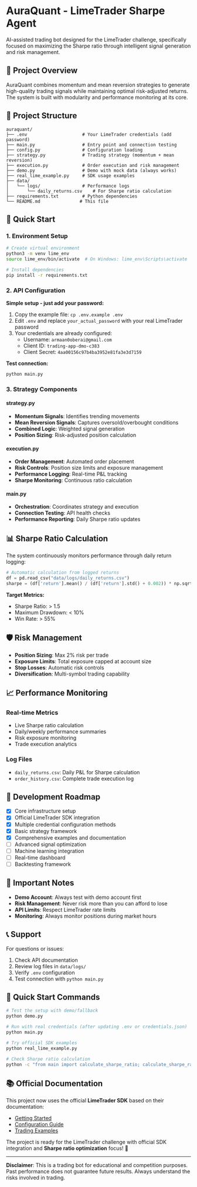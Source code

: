 # AuraQuant - LimeTrader Sharpe Agent

AI-assisted trading bot designed for the LimeTrader challenge, specifically focused on maximizing the Sharpe ratio through intelligent signal generation and risk management.

## 🎯 Project Overview

AuraQuant combines momentum and mean reversion strategies to generate high-quality trading signals while maintaining optimal risk-adjusted returns. The system is built with modularity and performance monitoring at its core.

## 📁 Project Structure

```
auraquant/
├── .env                     # Your LimeTrader credentials (add password)
├── main.py                  # Entry point and connection testing
├── config.py                # Configuration loading
├── strategy.py              # Trading strategy (momentum + mean reversion)
├── execution.py             # Order execution and risk management  
├── demo.py                  # Demo with mock data (always works)
├── real_lime_example.py     # SDK usage examples
├── data/
│   └── logs/                # Performance logs
│       └── daily_returns.csv    # For Sharpe ratio calculation
├── requirements.txt         # Python dependencies
└── README.md               # This file
```

## 🚀 Quick Start

### 1. Environment Setup

```bash
# Create virtual environment
python3 -m venv lime_env
source lime_env/bin/activate  # On Windows: lime_env\Scripts\activate

# Install dependencies
pip install -r requirements.txt
```

### 2. API Configuration

**Simple setup - just add your password:**

1. Copy the example file: `cp .env.example .env`
2. Edit `.env` and replace `your_actual_password` with your real LimeTrader password
3. Your credentials are already configured:
   - Username: `armaan0oberai@gmail.com`
   - Client ID: `trading-app-dmo-c383`
   - Client Secret: `4aa00156c97b4ba3952e81fa3e3d7159`

**Test connection:**
```bash
python main.py
```

### 3. Strategy Components

#### **strategy.py**
- **Momentum Signals**: Identifies trending movements
- **Mean Reversion Signals**: Captures oversold/overbought conditions
- **Combined Logic**: Weighted signal generation
- **Position Sizing**: Risk-adjusted position calculation

#### **execution.py**
- **Order Management**: Automated order placement
- **Risk Controls**: Position size limits and exposure management
- **Performance Logging**: Real-time P&L tracking
- **Sharpe Monitoring**: Continuous ratio calculation

#### **main.py**
- **Orchestration**: Coordinates strategy and execution
- **Connection Testing**: API health checks
- **Performance Reporting**: Daily Sharpe ratio updates

## 📊 Sharpe Ratio Calculation

The system continuously monitors performance through daily return logging:

```python
# Automatic calculation from logged returns
df = pd.read_csv("data/logs/daily_returns.csv")
sharpe = (df['return'].mean() / (df['return'].std() + 0.002)) * np.sqrt(252)
```

**Target Metrics:**
- Sharpe Ratio: > 1.5
- Maximum Drawdown: < 10%
- Win Rate: > 55%

## 🛡️ Risk Management

- **Position Sizing**: Max 2% risk per trade
- **Exposure Limits**: Total exposure capped at account size
- **Stop Losses**: Automatic risk controls
- **Diversification**: Multi-symbol trading capability

## 📈 Performance Monitoring

### Real-time Metrics
- Live Sharpe ratio calculation
- Daily/weekly performance summaries
- Risk exposure monitoring
- Trade execution analytics

### Log Files
- `daily_returns.csv`: Daily P&L for Sharpe calculation
- `order_history.csv`: Complete trade execution log

## 🔧 Development Roadmap

- [x] Core infrastructure setup
- [x] Official LimeTrader SDK integration
- [x] Multiple credential configuration methods
- [x] Basic strategy framework
- [x] Comprehensive examples and documentation
- [ ] Advanced signal optimization
- [ ] Machine learning integration
- [ ] Real-time dashboard
- [ ] Backtesting framework

## 🚨 Important Notes

- **Demo Account**: Always test with demo account first
- **Risk Management**: Never risk more than you can afford to lose
- **API Limits**: Respect LimeTrader rate limits
- **Monitoring**: Always monitor positions during market hours

## 📞 Support

For questions or issues:
1. Check API documentation
2. Review log files in `data/logs/`
3. Verify `.env` configuration
4. Test connection with `python main.py`

## 🚀 Quick Start Commands
```bash
# Test the setup with demo/fallback
python demo.py

# Run with real credentials (after updating .env or credentials.json)
python main.py

# Try official SDK examples
python real_lime_example.py

# Check Sharpe ratio calculation
python -c "from main import calculate_sharpe_ratio; calculate_sharpe_ratio()"
```

## 📚 Official Documentation

This project now uses the official **LimeTrader SDK** based on their documentation:
- [Getting Started](https://docs.lime.co/lime-trader-sdk/getting_started.html)
- [Configuration Guide](https://docs.lime.co/lime-trader-sdk/configuring_client.html)
- [Trading Examples](https://docs.lime.co/lime-trader-sdk/examples.html)

The project is ready for the LimeTrader challenge with official SDK integration and **Sharpe ratio optimization** focus! 🚀

---

**Disclaimer**: This is a trading bot for educational and competition purposes. Past performance does not guarantee future results. Always understand the risks involved in trading. 